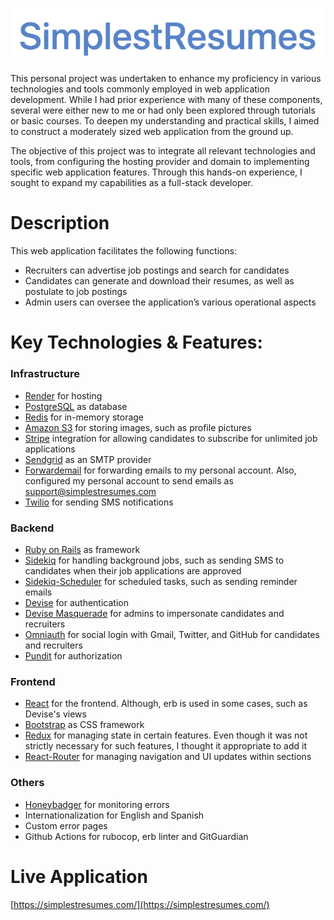 <p align="center">
  <img src="https://github.com/MartinSugasti/simplest-resumes/blob/main/app/assets/images/logos/primary.png" />
</p>

This personal project was undertaken to enhance my proficiency in various technologies and tools commonly employed in web application development. While I had prior experience with many of these components, several were either new to me or had only been explored through tutorials or basic courses. To deepen my understanding and practical skills, I aimed to construct a moderately sized web application from the ground up.

The objective of this project was to integrate all relevant technologies and tools, from configuring the hosting provider and domain to implementing specific web application features. Through this hands-on experience, I sought to expand my capabilities as a full-stack developer.

# Description
This web application facilitates the following functions:
- Recruiters can advertise job postings and search for candidates
- Candidates can generate and download their resumes, as well as postulate to job postings
- Admin users can oversee the application’s various operational aspects

# Key Technologies & Features:
### Infrastructure
- [Render](https://render.com/) for hosting
- [PostgreSQL](https://www.postgresql.org/) as database
- [Redis](https://redis.com/) for in-memory storage
- [Amazon S3](https://aws.amazon.com/) for storing images, such as profile pictures
- [Stripe](https://stripe.com/) integration for allowing candidates to subscribe for unlimited job applications
- [Sendgrid](https://sendgrid.com/) as an SMTP provider
- [Forwardemail](https://forwardemail.net/) for forwarding emails to my personal account. Also, configured my personal account to send emails as support@simplestresumes.com
- [Twilio](https://pages.twilio.com/) for sending SMS notifications

### Backend
- [Ruby on Rails](https://rubyonrails.org/) as framework
- [Sidekiq](https://sidekiq.org/) for handling background jobs, such as sending SMS to candidates when their job applications are approved
- [Sidekiq-Scheduler](https://github.com/sidekiq-scheduler/sidekiq-scheduler) for scheduled tasks, such as sending reminder emails
- [Devise](https://github.com/heartcombo/devise) for authentication
- [Devise Masquerade](https://github.com/oivoodoo/devise_masquerade) for admins to impersonate candidates and recruiters
- [Omniauth](https://github.com/omniauth/omniauth) for social login with Gmail, Twitter, and GitHub for candidates and recruiters
- [Pundit](https://github.com/varvet/pundit) for authorization

### Frontend
- [React](https://react.dev/) for the frontend. Although, erb is used in some cases, such as Devise's views
- [Bootstrap](https://getbootstrap.com/) as CSS framework
- [Redux](https://react-redux.js.org/) for managing state in certain features. Even though it was not strictly necessary for such features, I thought it appropriate to add it
- [React-Router](https://reactrouter.com/) for managing navigation and UI updates within sections

### Others
- [Honeybadger](https://www.honeybadger.io/) for monitoring errors
- Internationalization for English and Spanish
- Custom error pages
- Github Actions for rubocop, erb linter and GitGuardian

# Live Application
[https://simplestresumes.com/](https://simplestresumes.com/)
